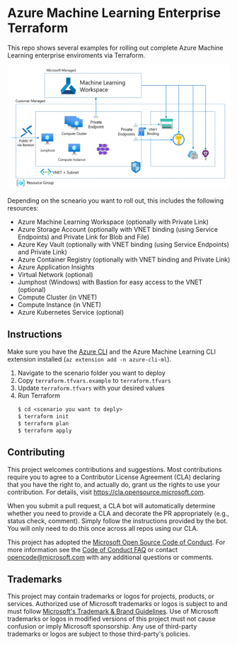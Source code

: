 # Azure Machine Learning Enterprise Terraform

This repo shows several examples for rolling out complete Azure Machine Learning enterprise enviroments via Terraform.

![Deployed resources](media/architecture_200.png "Deployed resources")

Depending on the scneario you want to roll out, this includes the following resources:

* Azure Machine Learning Workspace (optionally with Private Link)
* Azure Storage Account (optionally with VNET binding (using Service Endpoints) and Private Link for Blob and File)
* Azure Key Vault (optionally with VNET binding (using Service Endpoints) and Private Link)
* Azure Container Registry (optionally with VNET binding and Private Link)
* Azure Application Insights
* Virtual Network (optional)
* Jumphost (Windows) with Bastion for easy access to the VNET (optional)
* Compute Cluster (in VNET)
* Compute Instance (in VNET)
* Azure Kubernetes Service (optional)

## Instructions

Make sure you have the [Azure CLI](https://docs.microsoft.com/en-us/cli/azure/install-azure-cli) and the Azure Machine Learning CLI extension installed (`az extension add -n azure-cli-ml`).

1. Navigate to the scenario folder you want to deploy
1. Copy `terraform.tfvars.example` to `terraform.tfvars`
1. Update `terraform.tfvars` with your desired values
1. Run Terraform
    ```console
    $ cd <scenario you want to deply>
    $ terraform init
    $ terraform plan
    $ terraform apply
    ```

## Contributing

This project welcomes contributions and suggestions.  Most contributions require you to agree to a
Contributor License Agreement (CLA) declaring that you have the right to, and actually do, grant us
the rights to use your contribution. For details, visit https://cla.opensource.microsoft.com.

When you submit a pull request, a CLA bot will automatically determine whether you need to provide
a CLA and decorate the PR appropriately (e.g., status check, comment). Simply follow the instructions
provided by the bot. You will only need to do this once across all repos using our CLA.

This project has adopted the [Microsoft Open Source Code of Conduct](https://opensource.microsoft.com/codeofconduct/).
For more information see the [Code of Conduct FAQ](https://opensource.microsoft.com/codeofconduct/faq/) or
contact [opencode@microsoft.com](mailto:opencode@microsoft.com) with any additional questions or comments.

## Trademarks

This project may contain trademarks or logos for projects, products, or services. Authorized use of Microsoft 
trademarks or logos is subject to and must follow 
[Microsoft's Trademark & Brand Guidelines](https://www.microsoft.com/en-us/legal/intellectualproperty/trademarks/usage/general).
Use of Microsoft trademarks or logos in modified versions of this project must not cause confusion or imply Microsoft sponsorship.
Any use of third-party trademarks or logos are subject to those third-party's policies.
